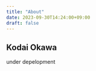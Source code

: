 ```yaml
---
title: "About"
date: 2023-09-30T14:24:00+09:00
draft: false
---
```


## Kodai Okawa

under depelopment
